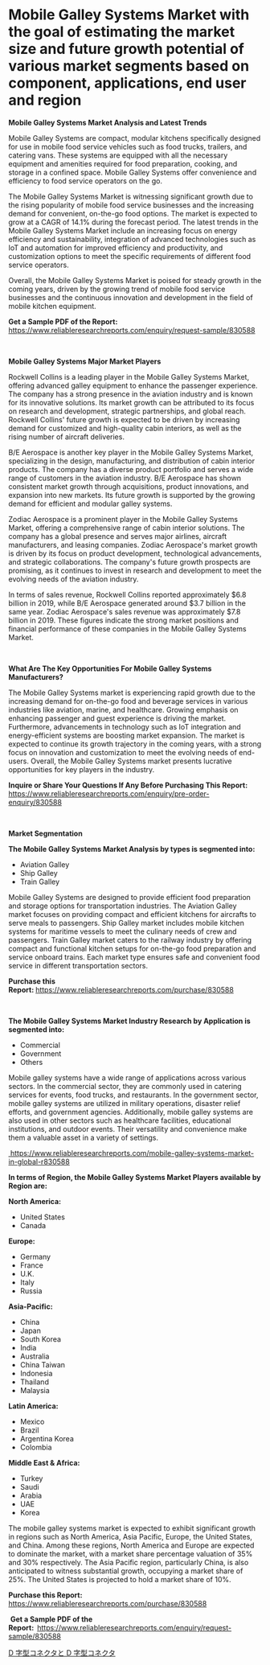 <p><h1>Mobile Galley Systems Market with the goal of estimating the market size and future growth potential of various market segments based on component, applications, end user and region</h1></p><p><strong>Mobile Galley Systems Market Analysis and Latest Trends</strong></p>
<p><p>Mobile Galley Systems are compact, modular kitchens specifically designed for use in mobile food service vehicles such as food trucks, trailers, and catering vans. These systems are equipped with all the necessary equipment and amenities required for food preparation, cooking, and storage in a confined space. Mobile Galley Systems offer convenience and efficiency to food service operators on the go.</p><p>The Mobile Galley Systems Market is witnessing significant growth due to the rising popularity of mobile food service businesses and the increasing demand for convenient, on-the-go food options. The market is expected to grow at a CAGR of 14.1% during the forecast period. The latest trends in the Mobile Galley Systems Market include an increasing focus on energy efficiency and sustainability, integration of advanced technologies such as IoT and automation for improved efficiency and productivity, and customization options to meet the specific requirements of different food service operators.</p><p>Overall, the Mobile Galley Systems Market is poised for steady growth in the coming years, driven by the growing trend of mobile food service businesses and the continuous innovation and development in the field of mobile kitchen equipment.</p></p>
<p><strong>Get a Sample PDF of the Report:&nbsp;</strong> <a href="https://www.reliableresearchreports.com/enquiry/request-sample/830588">https://www.reliableresearchreports.com/enquiry/request-sample/830588</a></p>
<p>&nbsp;</p>
<p><strong>Mobile Galley Systems Major Market Players</strong></p>
<p><p>Rockwell Collins is a leading player in the Mobile Galley Systems Market, offering advanced galley equipment to enhance the passenger experience. The company has a strong presence in the aviation industry and is known for its innovative solutions. Its market growth can be attributed to its focus on research and development, strategic partnerships, and global reach. Rockwell Collins' future growth is expected to be driven by increasing demand for customized and high-quality cabin interiors, as well as the rising number of aircraft deliveries.</p><p>B/E Aerospace is another key player in the Mobile Galley Systems Market, specializing in the design, manufacturing, and distribution of cabin interior products. The company has a diverse product portfolio and serves a wide range of customers in the aviation industry. B/E Aerospace has shown consistent market growth through acquisitions, product innovations, and expansion into new markets. Its future growth is supported by the growing demand for efficient and modular galley systems.</p><p>Zodiac Aerospace is a prominent player in the Mobile Galley Systems Market, offering a comprehensive range of cabin interior solutions. The company has a global presence and serves major airlines, aircraft manufacturers, and leasing companies. Zodiac Aerospace's market growth is driven by its focus on product development, technological advancements, and strategic collaborations. The company's future growth prospects are promising, as it continues to invest in research and development to meet the evolving needs of the aviation industry.</p><p>In terms of sales revenue, Rockwell Collins reported approximately $6.8 billion in 2019, while B/E Aerospace generated around $3.7 billion in the same year. Zodiac Aerospace's sales revenue was approximately $7.8 billion in 2019. These figures indicate the strong market positions and financial performance of these companies in the Mobile Galley Systems Market.</p></p>
<p>&nbsp;</p>
<p><strong>What Are The Key Opportunities For Mobile Galley Systems Manufacturers?</strong></p>
<p><p>The Mobile Galley Systems market is experiencing rapid growth due to the increasing demand for on-the-go food and beverage services in various industries like aviation, marine, and healthcare. Growing emphasis on enhancing passenger and guest experience is driving the market. Furthermore, advancements in technology such as IoT integration and energy-efficient systems are boosting market expansion. The market is expected to continue its growth trajectory in the coming years, with a strong focus on innovation and customization to meet the evolving needs of end-users. Overall, the Mobile Galley Systems market presents lucrative opportunities for key players in the industry.</p></p>
<p><strong>Inquire or Share Your Questions If Any Before Purchasing This Report:</strong> <a href="https://www.reliableresearchreports.com/enquiry/pre-order-enquiry/830588">https://www.reliableresearchreports.com/enquiry/pre-order-enquiry/830588</a></p>
<p>&nbsp;</p>
<p><strong>Market Segmentation</strong></p>
<p><strong>The Mobile Galley Systems Market Analysis by types is segmented into:</strong></p>
<p><ul><li>Aviation Galley</li><li>Ship Galley</li><li>Train Galley</li></ul></p>
<p><p>Mobile Galley Systems are designed to provide efficient food preparation and storage options for transportation industries. The Aviation Galley market focuses on providing compact and efficient kitchens for aircrafts to serve meals to passengers. Ship Galley market includes mobile kitchen systems for maritime vessels to meet the culinary needs of crew and passengers. Train Galley market caters to the railway industry by offering compact and functional kitchen setups for on-the-go food preparation and service onboard trains. Each market type ensures safe and convenient food service in different transportation sectors.</p></p>
<p><strong>Purchase this Report:&nbsp;</strong><a href="https://www.reliableresearchreports.com/purchase/830588">https://www.reliableresearchreports.com/purchase/830588</a></p>
<p>&nbsp;</p>
<p><strong>The Mobile Galley Systems Market Industry Research by Application is segmented into:</strong></p>
<p><ul><li>Commercial</li><li>Government</li><li>Others</li></ul></p>
<p><p>Mobile galley systems have a wide range of applications across various sectors. In the commercial sector, they are commonly used in catering services for events, food trucks, and restaurants. In the government sector, mobile galley systems are utilized in military operations, disaster relief efforts, and government agencies. Additionally, mobile galley systems are also used in other sectors such as healthcare facilities, educational institutions, and outdoor events. Their versatility and convenience make them a valuable asset in a variety of settings.</p></p>
<p><a href="https://www.reliableresearchreports.com/mobile-galley-systems-market-in-global-r830588">&nbsp;https://www.reliableresearchreports.com/mobile-galley-systems-market-in-global-r830588</a></p>
<p><strong>In terms of Region, the Mobile Galley Systems Market Players available by Region are:</strong></p>
<p>
    <p> <strong> North America: </strong>
        <ul>
            <li>United States</li>
            <li>Canada</li>
        </ul>
        </p> 
    <p> <strong> Europe: </strong>
        <ul>
            <li>Germany</li>
            <li>France</li>
            <li>U.K.</li>
            <li>Italy</li>
            <li>Russia</li>
        </ul>
        </p> 
    <p> <strong> Asia-Pacific: </strong>
        <ul>
            <li>China</li>
            <li>Japan</li>
            <li>South Korea</li>
            <li>India</li>
            <li>Australia</li>
            <li>China Taiwan</li>
            <li>Indonesia</li>
            <li>Thailand</li>
            <li>Malaysia</li>
        </ul>
        </p> 
    <p> <strong> Latin America: </strong>
        <ul>
            <li>Mexico</li>
            <li>Brazil</li>
            <li>Argentina Korea</li>
            <li>Colombia</li>
        </ul>
        </p> 
    <p> <strong> Middle East & Africa: </strong>
        <ul>
            <li>Turkey</li>
            <li>Saudi</li>
            <li>Arabia</li>
            <li>UAE</li>
            <li>Korea</li>
        </ul>
    </p>
    </p>
<p><p>The mobile galley systems market is expected to exhibit significant growth in regions such as North America, Asia Pacific, Europe, the United States, and China. Among these regions, North America and Europe are expected to dominate the market, with a market share percentage valuation of 35% and 30% respectively. The Asia Pacific region, particularly China, is also anticipated to witness substantial growth, occupying a market share of 25%. The United States is projected to hold a market share of 10%.</p></p>
<p><strong>Purchase this Report: </strong><a href="https://www.reliableresearchreports.com/purchase/830588">https://www.reliableresearchreports.com/purchase/830588</a></p>
<p>&nbsp;<strong>Get a Sample PDF of the Report:&nbsp;&nbsp;</strong><a href="https://www.reliableresearchreports.com/enquiry/request-sample/830588">https://www.reliableresearchreports.com/enquiry/request-sample/830588</a></p>
<p><strong></strong></p>
<p><p><a href="https://github.com/schmahlson/Market-Research-Report-List-2/blob/main/1537258104394.md">D 字型コネクタと D 字型コネクタ</a></p></p>